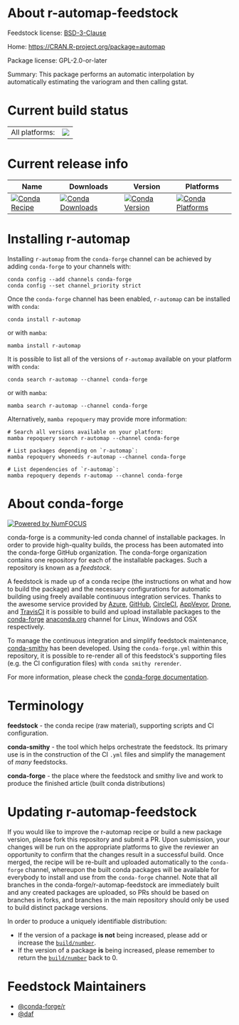 About r-automap-feedstock
=========================

Feedstock license: [BSD-3-Clause](https://github.com/conda-forge/r-automap-feedstock/blob/main/LICENSE.txt)

Home: https://CRAN.R-project.org/package=automap

Package license: GPL-2.0-or-later

Summary: This package performs an automatic interpolation by automatically estimating the variogram and then calling gstat.

Current build status
====================


<table><tr><td>All platforms:</td>
    <td>
      <a href="https://dev.azure.com/conda-forge/feedstock-builds/_build/latest?definitionId=981&branchName=main">
        <img src="https://dev.azure.com/conda-forge/feedstock-builds/_apis/build/status/r-automap-feedstock?branchName=main">
      </a>
    </td>
  </tr>
</table>

Current release info
====================

| Name | Downloads | Version | Platforms |
| --- | --- | --- | --- |
| [![Conda Recipe](https://img.shields.io/badge/recipe-r--automap-green.svg)](https://anaconda.org/conda-forge/r-automap) | [![Conda Downloads](https://img.shields.io/conda/dn/conda-forge/r-automap.svg)](https://anaconda.org/conda-forge/r-automap) | [![Conda Version](https://img.shields.io/conda/vn/conda-forge/r-automap.svg)](https://anaconda.org/conda-forge/r-automap) | [![Conda Platforms](https://img.shields.io/conda/pn/conda-forge/r-automap.svg)](https://anaconda.org/conda-forge/r-automap) |

Installing r-automap
====================

Installing `r-automap` from the `conda-forge` channel can be achieved by adding `conda-forge` to your channels with:

```
conda config --add channels conda-forge
conda config --set channel_priority strict
```

Once the `conda-forge` channel has been enabled, `r-automap` can be installed with `conda`:

```
conda install r-automap
```

or with `mamba`:

```
mamba install r-automap
```

It is possible to list all of the versions of `r-automap` available on your platform with `conda`:

```
conda search r-automap --channel conda-forge
```

or with `mamba`:

```
mamba search r-automap --channel conda-forge
```

Alternatively, `mamba repoquery` may provide more information:

```
# Search all versions available on your platform:
mamba repoquery search r-automap --channel conda-forge

# List packages depending on `r-automap`:
mamba repoquery whoneeds r-automap --channel conda-forge

# List dependencies of `r-automap`:
mamba repoquery depends r-automap --channel conda-forge
```


About conda-forge
=================

[![Powered by
NumFOCUS](https://img.shields.io/badge/powered%20by-NumFOCUS-orange.svg?style=flat&colorA=E1523D&colorB=007D8A)](https://numfocus.org)

conda-forge is a community-led conda channel of installable packages.
In order to provide high-quality builds, the process has been automated into the
conda-forge GitHub organization. The conda-forge organization contains one repository
for each of the installable packages. Such a repository is known as a *feedstock*.

A feedstock is made up of a conda recipe (the instructions on what and how to build
the package) and the necessary configurations for automatic building using freely
available continuous integration services. Thanks to the awesome service provided by
[Azure](https://azure.microsoft.com/en-us/services/devops/), [GitHub](https://github.com/),
[CircleCI](https://circleci.com/), [AppVeyor](https://www.appveyor.com/),
[Drone](https://cloud.drone.io/welcome), and [TravisCI](https://travis-ci.com/)
it is possible to build and upload installable packages to the
[conda-forge](https://anaconda.org/conda-forge) [anaconda.org](https://anaconda.org/)
channel for Linux, Windows and OSX respectively.

To manage the continuous integration and simplify feedstock maintenance,
[conda-smithy](https://github.com/conda-forge/conda-smithy) has been developed.
Using the ``conda-forge.yml`` within this repository, it is possible to re-render all of
this feedstock's supporting files (e.g. the CI configuration files) with ``conda smithy rerender``.

For more information, please check the [conda-forge documentation](https://conda-forge.org/docs/).

Terminology
===========

**feedstock** - the conda recipe (raw material), supporting scripts and CI configuration.

**conda-smithy** - the tool which helps orchestrate the feedstock.
                   Its primary use is in the construction of the CI ``.yml`` files
                   and simplify the management of *many* feedstocks.

**conda-forge** - the place where the feedstock and smithy live and work to
                  produce the finished article (built conda distributions)


Updating r-automap-feedstock
============================

If you would like to improve the r-automap recipe or build a new
package version, please fork this repository and submit a PR. Upon submission,
your changes will be run on the appropriate platforms to give the reviewer an
opportunity to confirm that the changes result in a successful build. Once
merged, the recipe will be re-built and uploaded automatically to the
`conda-forge` channel, whereupon the built conda packages will be available for
everybody to install and use from the `conda-forge` channel.
Note that all branches in the conda-forge/r-automap-feedstock are
immediately built and any created packages are uploaded, so PRs should be based
on branches in forks, and branches in the main repository should only be used to
build distinct package versions.

In order to produce a uniquely identifiable distribution:
 * If the version of a package **is not** being increased, please add or increase
   the [``build/number``](https://docs.conda.io/projects/conda-build/en/latest/resources/define-metadata.html#build-number-and-string).
 * If the version of a package **is** being increased, please remember to return
   the [``build/number``](https://docs.conda.io/projects/conda-build/en/latest/resources/define-metadata.html#build-number-and-string)
   back to 0.

Feedstock Maintainers
=====================

* [@conda-forge/r](https://github.com/orgs/conda-forge/teams/r/)
* [@daf](https://github.com/daf/)


